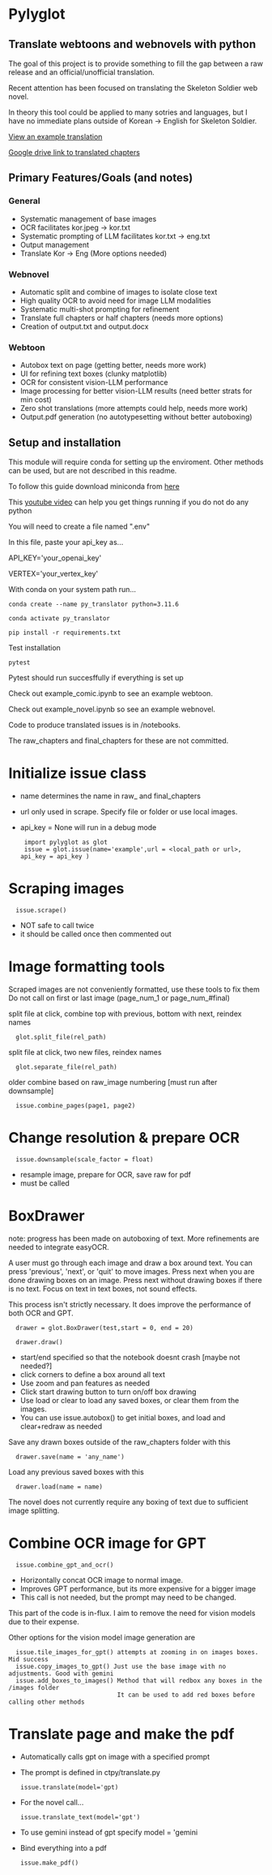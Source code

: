 # Pylyglot
## Translate webtoons and webnovels with python

The goal of this project is to provide something to fill the gap between a raw release and an official/unofficial translation.

Recent attention has been focused on translating the Skeleton Soldier web novel.

In theory this tool could be applied to many sotries and languages, but I have no immediate plans outside of Korean -> English  for Skeleton Soldier.

[View an example translation](/final_chapters/example.pdf)

[Google drive link to translated chapters](https://drive.google.com/drive/folders/1svq-2SuqnTngff66doalNcpf7AWxJE8g?usp=drive_link)


## Primary Features/Goals (and notes)

### General
 - Systematic management of base images
 - OCR facilitates kor.jpeg -> kor.txt
 - Systematic prompting of LLM facilitates kor.txt -> eng.txt
 - Output management
 - Translate Kor -> Eng (More options needed)

### Webnovel
 - Automatic split and combine of images to isolate close text
 - High quality OCR to avoid need for image LLM modalities
 - Systematic multi-shot prompting for refinement
 - Translate full chapters or half chapters (needs more options)
 - Creation of output.txt and output.docx

### Webtoon
 - Autobox text on page (getting better, needs more work)
 - UI for refining text boxes (clunky matplotlib)
 - OCR for consistent vision-LLM performance
 - Image processing for better vision-LLM results (need better strats for min cost)
 - Zero shot translations (more attempts could help, needs more work)
 - Output.pdf generation (no autotypesetting without better autoboxing)

## Setup and installation

This module will require conda for setting up the enviroment. 
Other methods can be used, but are not described in this readme.

To follow this guide download miniconda from [here](https://docs.conda.io/projects/miniconda/en/latest/)

This [youtube video](https://www.youtube.com/watch?v=XCvgyvBFjyM) can help you get things running if you do not do any python

You will need to create a file named ".env"

In this file, paste your api_key as...

   API_KEY='your_openai_key'
   
   VERTEX='your_vertex_key'

With conda on your system path run...

    conda create --name py_translator python=3.11.6

    conda activate py_translator

    pip install -r requirements.txt

Test installation

    pytest

Pytest should run succesffully if everything is set up

Check out example_comic.ipynb to see an example webtoon.

Check out example_novel.ipynb so see an example webnovel.

Code to produce translated issues is in /notebooks. 

The raw_chapters and final_chapters for these are not committed.

# Initialize issue class

 - name determines the name in raw_ and final_chapters
 - url only used in scrape. Specify file or folder or use local images.
 - api_key = None will run in a debug mode

        import pylyglot as glot
        issue = glot.issue(name='example',url = <local_path or url>, api_key = api_key )

# Scraping images

      issue.scrape() 

 - NOT safe to call twice
 - it should be called once then commented out
  
# Image formatting tools

 Scraped images are not conveniently formatted, use these tools to fix them
 Do not call on first or last image (page_num_1 or page_num_#final)

 split file at click, combine top with previous, bottom with next, reindex names

      glot.split_file(rel_path)

 split file at click, two new files, reindex names

      glot.separate_file(rel_path) 

 older combine based on raw_image numbering [must run after downsample]

      issue.combine_pages(page1, page2)


# Change resolution & prepare OCR

      issue.downsample(scale_factor = float)

   - resample image, prepare for OCR, save raw for pdf
   - must be called

# BoxDrawer

note: progress has been made on autoboxing of text. More refinements are needed to integrate easyOCR.

A user must go through each image and draw a box around text.
You can press 'previous', 'next', or 'quit' to move images.
Press next when you are done drawing boxes on an image.
Press next without drawing boxes if there is no text.
Focus on text in text boxes, not sound effects.

This process isn't strictly necessary. It does improve the performance of both OCR and GPT. 

      drawer = glot.BoxDrawer(test,start = 0, end = 20)

      drawer.draw()

 - start/end specified so that the notebook doesnt crash [maybe not needed?]
 - click corners to define a box around all text
 - Use zoom and pan features as needed
 - Click start drawing button to turn on/off box drawing
 - Use load or clear to load any saved boxes, or clear them from the images.
 - You can use issue.autobox() to get initial boxes, and load and clear+redraw as needed

Save any drawn boxes outside of the raw_chapters folder with this

      drawer.save(name = 'any_name')

Load any previous saved boxes with this

      drawer.load(name = name)

The novel does not currently require any boxing of text due to sufficient image splitting.

# Combine OCR image for GPT

      issue.combine_gpt_and_ocr()

   - Horizontally concat OCR image to normal image.
   - Improves GPT performance, but its more expensive for a bigger image
   - This call is not needed, but the prompt may need to be changed.

This part of the code is in-flux. I aim to remove the need for vision models due to their expense.

Other options for the vision model image generation are

      issue.tile_images_for_gpt() attempts at zooming in on images boxes. Mid success
      issue.copy_images_to_gpt() Just use the base image with no adjustments. Good with gemini
      issue.add_boxes_to_images() Method that will redbox any boxes in the /images folder
                                  It can be used to add red boxes before calling other methods

# Translate page and make the pdf

   - Automatically calls gpt on image with a specified prompt
   - The prompt is defined in ctpy/translate.py 

         issue.translate(model='gpt)

   - For the novel call...

         issue.translate_text(model='gpt')

   - To use gemini instead of gpt specify model = 'gemini
   - Bind everything into a pdf

         issue.make_pdf()

